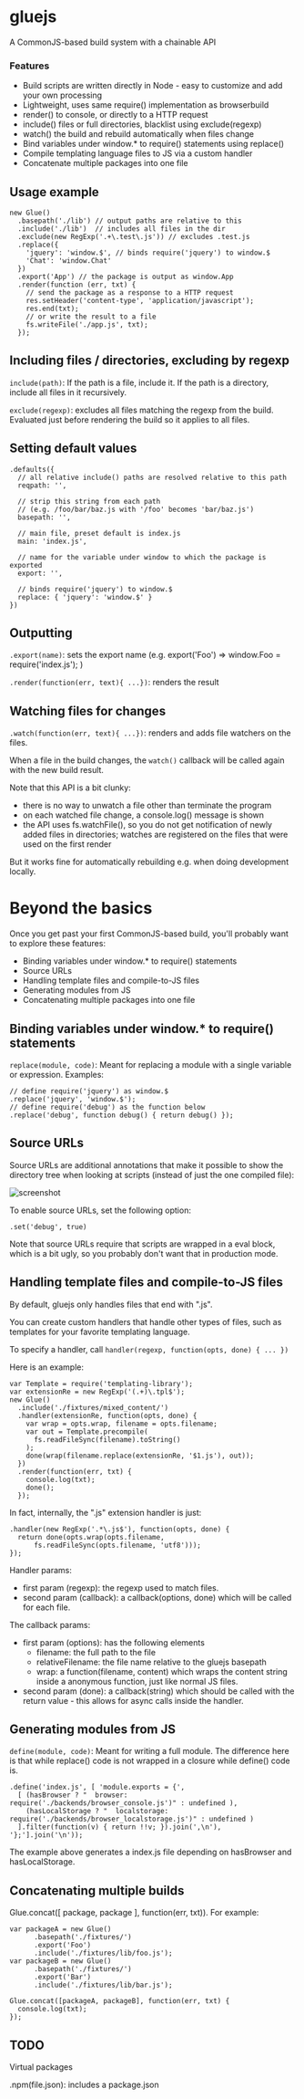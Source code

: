 # gluejs

A CommonJS-based build system with a chainable API

### Features

- Build scripts are written directly in Node - easy to customize and add your own processing
- Lightweight, uses same require() implementation as browserbuild
- render() to console, or directly to a HTTP request
- include() files or full directories, blacklist using exclude(regexp)
- watch() the build and rebuild automatically when files change
- Bind variables under window.* to require() statements using replace()
- Compile templating language files to JS via a custom handler
- Concatenate multiple packages into one file

## Usage example

    new Glue()
      .basepath('./lib') // output paths are relative to this
      .include('./lib')  // includes all files in the dir
      .exclude(new RegExp('.+\.test\.js')) // excludes .test.js
      .replace({
        'jquery': 'window.$', // binds require('jquery') to window.$
        'Chat': 'window.Chat'
      })
      .export('App') // the package is output as window.App
      .render(function (err, txt) {
        // send the package as a response to a HTTP request
        res.setHeader('content-type', 'application/javascript');
        res.end(txt);
        // or write the result to a file
        fs.writeFile('./app.js', txt);
      });

## Including files / directories, excluding by regexp

```include(path)```: If the path is a file, include it. If the path is a directory, include all files in it recursively.

```exclude(regexp)```: excludes all files matching the regexp from the build. Evaluated just before rendering the build so it applies to all files.

## Setting default values

    .defaults({
      // all relative include() paths are resolved relative to this path
      reqpath: '',

      // strip this string from each path
      // (e.g. /foo/bar/baz.js with '/foo' becomes 'bar/baz.js')
      basepath: '',

      // main file, preset default is index.js
      main: 'index.js',

      // name for the variable under window to which the package is exported
      export: '',

      // binds require('jquery') to window.$
      replace: { 'jquery': 'window.$' }
    })

## Outputting

```.export(name)```: sets the export name (e.g. export('Foo') => window.Foo = require('index.js'); )

```.render(function(err, text){ ...})```: renders the result

## Watching files for changes

```.watch(function(err, text){ ...})```: renders and adds file watchers on the files.

When a file in the build changes, the ```watch()``` callback will be called again with the new build result.

Note that this API is a bit clunky:

- there is no way to unwatch a file other than terminate the program
- on each watched file change, a console.log() message is shown
- the API uses fs.watchFile(), so you do not get notification of newly added files in directories; watches are registered on the files that were used on the first render

But it works fine for automatically rebuilding e.g. when doing development locally.

# Beyond the basics

Once you get past your first CommonJS-based build, you'll probably want to explore these features:

- Binding variables under window.* to require() statements
- Source URLs
- Handling template files and compile-to-JS files
- Generating modules from JS
- Concatenating multiple packages into one file

## Binding variables under window.* to require() statements

```replace(module, code)```: Meant for replacing a module with a single variable or expression. Examples:

    // define require('jquery') as window.$
    .replace('jquery', 'window.$');
    // define require('debug') as the function below
    .replace('debug', function debug() { return debug() });

## Source URLs

Source URLs are additional annotations that make it possible to show the directory tree when looking at scripts (instead of just the one compiled file):

![screenshot](https://github.com/mixu/gluejs/raw/master/test/sample/input/sourceurl.png)

To enable source URLs, set the following option:

    .set('debug', true)

Note that source URLs require that scripts are wrapped in a eval block, which is a bit ugly, so you probably don't want that in production mode.

## Handling template files and compile-to-JS files

By default, gluejs only handles files that end with ".js".

You can create custom handlers that handle other types of files, such as templates for your favorite templating language.

To specify a handler, call ```handler(regexp, function(opts, done) { ... })```

Here is an example:

    var Template = require('templating-library');
    var extensionRe = new RegExp('(.+)\.tpl$');
    new Glue()
      .include('./fixtures/mixed_content/')
      .handler(extensionRe, function(opts, done) {
        var wrap = opts.wrap, filename = opts.filename;
        var out = Template.precompile(
          fs.readFileSync(filename).toString()
        );
        done(wrap(filename.replace(extensionRe, '$1.js'), out));
      })
      .render(function(err, txt) {
        console.log(txt);
        done();
      });

In fact, internally, the ".js" extension handler is just:

    .handler(new RegExp('.*\.js$'), function(opts, done) {
      return done(opts.wrap(opts.filename,
          fs.readFileSync(opts.filename, 'utf8')));
    });

Handler params:

- first param (regexp): the regexp used to match files.
- second param (callback): a callback(options, done) which will be called for each file.

The callback params:

- first param (options): has the following elements
  - filename: the full path to the file
  - relativeFilename: the file name relative to the gluejs basepath
  - wrap: a function(filename, content) which wraps the content string inside a anonymous function, just like normal JS files.
- second param (done): a callback(string) which should be called with the return value - this allows for async calls inside the handler.

## Generating modules from JS

```define(module, code)```: Meant for writing a full module. The difference here is that while replace() code is not wrapped in a closure while define() code is.

    .define('index.js', [ 'module.exports = {',
      [ (hasBrowser ? "  browser: require('./backends/browser_console.js')" : undefined ),
        (hasLocalStorage ? "  localstorage: require('./backends/browser_localstorage.js')" : undefined )
      ].filter(function(v) { return !!v; }).join(',\n'),
    '};'].join('\n'));

The example above generates a index.js file depending on hasBrowser and hasLocalStorage.

## Concatenating multiple builds

Glue.concat([ package, package ], function(err, txt)). For example:

    var packageA = new Glue()
          .basepath('./fixtures/')
          .export('Foo')
          .include('./fixtures/lib/foo.js');
    var packageB = new Glue()
          .basepath('./fixtures/')
          .export('Bar')
          .include('./fixtures/lib/bar.js');

    Glue.concat([packageA, packageB], function(err, txt) {
      console.log(txt);
    });

## TODO

Virtual packages

.npm(file.json): includes a package.json
